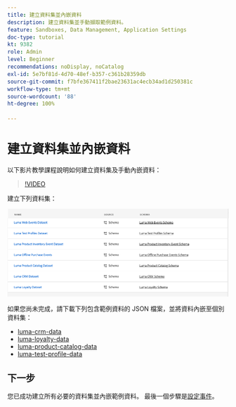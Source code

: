 ```yaml
---
title: 建立資料集並內嵌資料
description: 建立資料集並手動擷取範例資料。
feature: Sandboxes, Data Management, Application Settings
doc-type: tutorial
kt: 9382
role: Admin
level: Beginner
recommendations: noDisplay, noCatalog
exl-id: 5e7bf81d-4d70-48ef-b357-c361b28359db
source-git-commit: f7bfe367411f2bae23631ac4ecb34ad1d250381c
workflow-type: tm+mt
source-wordcount: '88'
ht-degree: 100%

---
```


# 建立資料集並內嵌資料

以下影片教學課程說明如何建立資料集及手動內嵌資料：

>[!VIDEO](https://video.tv.adobe.com/v/334293?quality=12)

建立下列資料集：

![建立資料集](/help/tutorial-configure-a-training-sandbox/assets/datasets.png)

如果您尚未完成，請下載下列包含範例資料的 JSON 檔案，並將資料內嵌至個別資料集：

* [luma-crm-data](/help/tutorial-configure-a-training-sandbox/assets/luma-data/luma-crm-data.json)
* [luma-loyalty-data](/help/tutorial-configure-a-training-sandbox/assets/luma-data/luma-loyalty-data.json)
* [luma-product-catalog-data](/help/tutorial-configure-a-training-sandbox/assets/luma-data/luma-product-catalog-data.json)
* [luma-test-profile-data](/help/tutorial-configure-a-training-sandbox/assets/luma-data/luma-test-profiles-data.json)

## 下一步

您已成功建立所有必要的資料集並內嵌範例資料。 最後一個步驟是[設定事件](/help/tutorial-configure-a-training-sandbox/configure-events.md)。
